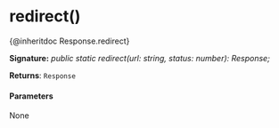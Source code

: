 # redirect()

{@inheritdoc Response.redirect}

**Signature:** _public static redirect(url: string, status: number): Response;_

**Returns**: `Response`



#### Parameters
None

